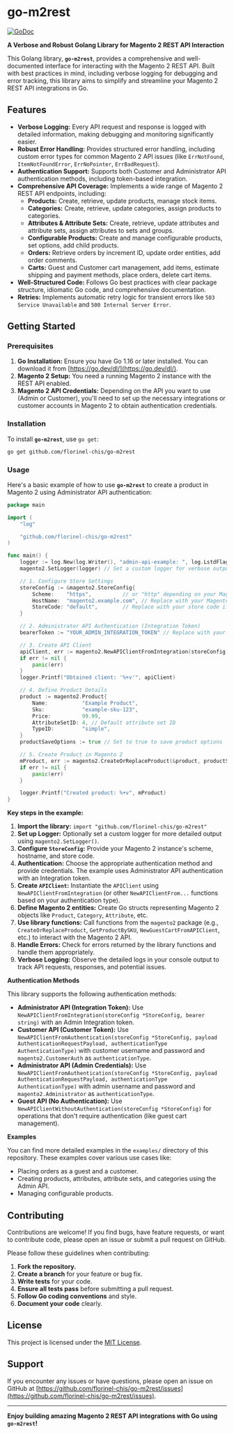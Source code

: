 # go-m2rest

[![GoDoc](https://godoc.org/github.com/florinel-chis/go-m2rest?status.svg)](https://godoc.org/github.com/florinel-chis/go-m2rest)

**A Verbose and Robust Golang Library for Magento 2 REST API Interaction**

This Golang library, **`go-m2rest`**, provides a comprehensive and well-documented interface for interacting with the Magento 2 REST API. Built with best practices in mind, including verbose logging for debugging and error tracking, this library aims to simplify and streamline your Magento 2 REST API integrations in Go.

## Features

* **Verbose Logging:** Every API request and response is logged with detailed information, making debugging and monitoring significantly easier.
* **Robust Error Handling:**  Provides structured error handling, including custom error types for common Magento 2 API issues (like `ErrNotFound`, `ItemNotFoundError`, `ErrNoPointer`, `ErrBadRequest`).
* **Authentication Support:** Supports both Customer and Administrator API authentication methods, including token-based integration.
* **Comprehensive API Coverage:** Implements a wide range of Magento 2 REST API endpoints, including:
    * **Products:** Create, retrieve, update products, manage stock items.
    * **Categories:** Create, retrieve, update categories, assign products to categories.
    * **Attributes & Attribute Sets:** Create, retrieve, update attributes and attribute sets, assign attributes to sets and groups.
    * **Configurable Products:** Create and manage configurable products, set options, add child products.
    * **Orders:** Retrieve orders by increment ID, update order entities, add order comments.
    * **Carts:** Guest and Customer cart management, add items, estimate shipping and payment methods, place orders, delete cart items.
* **Well-Structured Code:** Follows Go best practices with clear package structure, idiomatic Go code, and comprehensive documentation.
* **Retries:** Implements automatic retry logic for transient errors like `503 Service Unavailable` and `500 Internal Server Error`.

## Getting Started

### Prerequisites

1. **Go Installation:** Ensure you have Go 1.16 or later installed. You can download it from [https://go.dev/dl/](https://go.dev/dl/).
2. **Magento 2 Setup:** You need a running Magento 2 instance with the REST API enabled.
3. **Magento 2 API Credentials:** Depending on the API you want to use (Admin or Customer), you'll need to set up the necessary integrations or customer accounts in Magento 2 to obtain authentication credentials.

### Installation

To install **`go-m2rest`**, use `go get`:

```bash
go get github.com/florinel-chis/go-m2rest
```

### Usage

Here's a basic example of how to use **`go-m2rest`** to create a product in Magento 2 using Administrator API authentication:

```go
package main

import (
	"log"

	"github.com/florinel-chis/go-m2rest"
)

func main() {
	logger := log.New(log.Writer(), "admin-api-example: ", log.LstdFlags|log.Lshortfile)
	magento2.SetLogger(logger) // Set a custom logger for verbose output

	// 1. Configure Store Settings
	storeConfig := &magento2.StoreConfig{
		Scheme:    "https",          // or "http" depending on your Magento setup
		HostName:  "magento2.example.com", // Replace with your Magento 2 hostname
		StoreCode: "default",        // Replace with your store code if needed
	}

	// 2. Administrator API Authentication (Integration Token)
	bearerToken := "YOUR_ADMIN_INTEGRATION_TOKEN" // Replace with your Admin Integration Token

	// 3. Create API Client
	apiClient, err := magento2.NewAPIClientFromIntegration(storeConfig, bearerToken)
	if err != nil {
		panic(err)
	}
	logger.Printf("Obtained client: '%+v'", apiClient)

	// 4. Define Product Details
	product := magento2.Product{
		Name:           "Example Product",
		Sku:            "example-sku-123",
		Price:          99.99,
		AttributeSetID: 4, // Default attribute set ID
		TypeID:         "simple",
	}
	productSaveOptions := true // Set to true to save product options

	// 5. Create Product in Magento 2
	mProduct, err := magento2.CreateOrReplaceProduct(&product, productSaveOptions, apiClient)
	if err != nil {
		panic(err)
	}

	logger.Printf("Created product: %+v", mProduct)
}
```

**Key steps in the example:**

1. **Import the library:** `import "github.com/florinel-chis/go-m2rest"`
2. **Set up Logger:**  Optionally set a custom logger for more detailed output using `magento2.SetLogger()`.
3. **Configure `StoreConfig`:** Provide your Magento 2 instance's scheme, hostname, and store code.
4. **Authentication:** Choose the appropriate authentication method and provide credentials. The example uses Administrator API authentication with an Integration token.
5. **Create `APIClient`:** Instantiate the `APIClient` using `NewAPIClientFromIntegration` (or other `NewAPIClientFrom...` functions based on your authentication type).
6. **Define Magento 2 entities:** Create Go structs representing Magento 2 objects like `Product`, `Category`, `Attribute`, etc.
7. **Use library functions:** Call functions from the `magento2` package (e.g., `CreateOrReplaceProduct`, `GetProductBySKU`, `NewGuestCartFromAPIClient`, etc.) to interact with the Magento 2 API.
8. **Handle Errors:** Check for errors returned by the library functions and handle them appropriately.
9. **Verbose Logging:** Observe the detailed logs in your console output to track API requests, responses, and potential issues.

**Authentication Methods**

This library supports the following authentication methods:

* **Administrator API (Integration Token):** Use `NewAPIClientFromIntegration(storeConfig *StoreConfig, bearer string)` with an Admin Integration token.
* **Customer API (Customer Token):** Use `NewAPIClientFromAuthentication(storeConfig *StoreConfig, payload AuthenticationRequestPayload, authenticationType AuthenticationType)` with customer username and password and `magento2.CustomerAuth` as `authenticationType`.
* **Administrator API (Admin Credentials):** Use `NewAPIClientFromAuthentication(storeConfig *StoreConfig, payload AuthenticationRequestPayload, authenticationType AuthenticationType)` with admin username and password and `magento2.Administrator` as `authenticationType`.
* **Guest API (No Authentication):** Use `NewAPIClientWithoutAuthentication(storeConfig *StoreConfig)` for operations that don't require authentication (like guest cart management).

**Examples**

You can find more detailed examples in the `examples/` directory of this repository. These examples cover various use cases like:

* Placing orders as a guest and a customer.
* Creating products, attributes, attribute sets, and categories using the Admin API.
* Managing configurable products.

## Contributing

Contributions are welcome! If you find bugs, have feature requests, or want to contribute code, please open an issue or submit a pull request on GitHub.

Please follow these guidelines when contributing:

1.  **Fork the repository.**
2.  **Create a branch** for your feature or bug fix.
3.  **Write tests** for your code.
4.  **Ensure all tests pass** before submitting a pull request.
5.  **Follow Go coding conventions** and style.
6.  **Document your code** clearly.

## License

This project is licensed under the [MIT License](LICENSE).

## Support

If you encounter any issues or have questions, please open an issue on GitHub at [https://github.com/florinel-chis/go-m2rest/issues](https://github.com/florinel-chis/go-m2rest/issues).

---

**Enjoy building amazing Magento 2 REST API integrations with Go using `go-m2rest`!**
```
